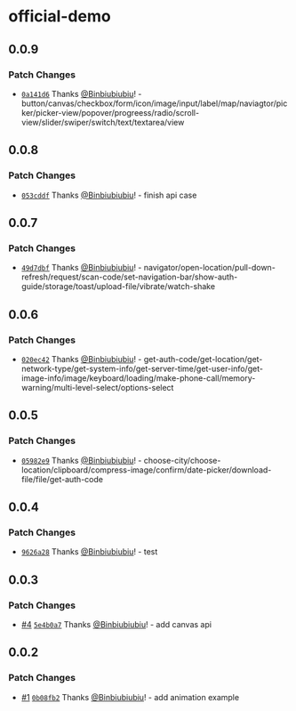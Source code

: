 # official-demo

## 0.0.9

### Patch Changes

- [`0a141d6`](https://github.com/Binbiubiubiu/tqt-demo/commit/0a141d6984fe511d95275bf08c8e672877768345) Thanks [@Binbiubiubiu](https://github.com/Binbiubiubiu)! - button/canvas/checkbox/form/icon/image/input/label/map/naviagtor/picker/picker-view/popover/progreess/radio/scroll-view/slider/swiper/switch/text/textarea/view

## 0.0.8

### Patch Changes

- [`053cddf`](https://github.com/Binbiubiubiu/tqt-demo/commit/053cddfc81aaa9ad9a0a74410346c18abf5e1842) Thanks [@Binbiubiubiu](https://github.com/Binbiubiubiu)! - finish api case

## 0.0.7

### Patch Changes

- [`49d7dbf`](https://github.com/Binbiubiubiu/tqt-demo/commit/49d7dbfad31e3bb771804d8692541540863c7a8b) Thanks [@Binbiubiubiu](https://github.com/Binbiubiubiu)! - navigator/open-location/pull-down-refresh/request/scan-code/set-navigation-bar/show-auth-guide/storage/toast/upload-file/vibrate/watch-shake

## 0.0.6

### Patch Changes

- [`020ec42`](https://github.com/Binbiubiubiu/tqt-demo/commit/020ec42e0f7c8a2ab06863eb9833bcc7fa258417) Thanks [@Binbiubiubiu](https://github.com/Binbiubiubiu)! - get-auth-code/get-location/get-network-type/get-system-info/get-server-time/get-user-info/get-image-info/image/keyboard/loading/make-phone-call/memory-warning/multi-level-select/options-select

## 0.0.5

### Patch Changes

- [`05982e9`](https://github.com/Binbiubiubiu/tqt-demo/commit/05982e91586c5b68d7a9abcbfa99fbbd988da0f9) Thanks [@Binbiubiubiu](https://github.com/Binbiubiubiu)! - choose-city/choose-location/clipboard/compress-image/confirm/date-picker/download-file/file/get-auth-code

## 0.0.4

### Patch Changes

- [`9626a28`](https://github.com/Binbiubiubiu/tqt-demo/commit/9626a28e28331e19597fe102984f41ef513578b3) Thanks [@Binbiubiubiu](https://github.com/Binbiubiubiu)! - test

## 0.0.3

### Patch Changes

- [#4](https://github.com/Binbiubiubiu/tqt-demo/pull/4) [`5e4b0a7`](https://github.com/Binbiubiubiu/tqt-demo/commit/5e4b0a7617964698a5f9062678c31cc7852edb64) Thanks [@Binbiubiubiu](https://github.com/Binbiubiubiu)! - add canvas api

## 0.0.2

### Patch Changes

- [#1](https://github.com/Binbiubiubiu/tqt-demo/pull/1) [`0b08fb2`](https://github.com/Binbiubiubiu/tqt-demo/commit/0b08fb21760e7a826ab21f8c4c574f1544ceaca6) Thanks [@Binbiubiubiu](https://github.com/Binbiubiubiu)! - add animation example
